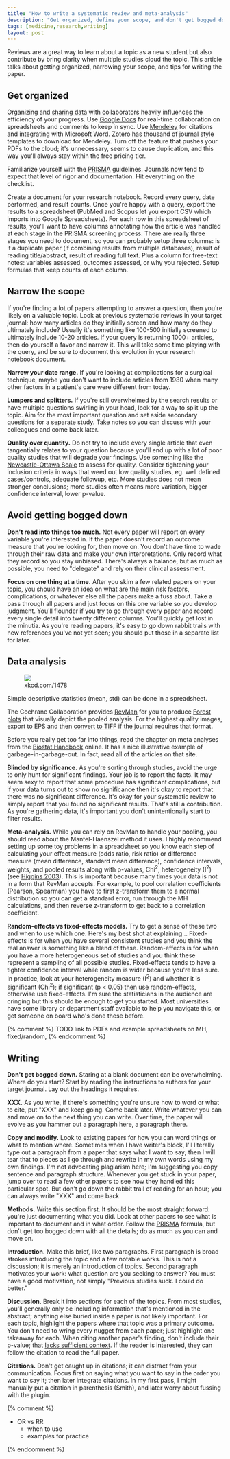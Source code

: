```yaml
---
title: "How to write a systematic review and meta-analysis"
description: "Get organized, define your scope, and don't get bogged down."
tags: [medicine,research,writing]
layout: post
---
```


Reviews are a great way to learn about a topic as a new student but also
contribute by bring clarity when multiple studies cloud the topic.  This
article talks about getting organized, narrowing your scope, and tips for
writing the paper.


## Get organized

Organizing and [sharing data](https://github.com/jtleek/datasharing) with
collaborators heavily influences the efficiency of your progress.  Use
[Google Docs](//drive.google.com) for real-time collaboration on spreadsheets
and comments to keep in sync.  Use [Mendeley](//mendeley.com) for citations
and integrating with Microsoft Word.  [Zotero](//www.zotero.org/styles) has
thousand of journal style templates to download for Mendeley.  Turn off the
feature that pushes your PDFs to the cloud; it's unnecessary, seems to cause
duplication, and this way you'll always stay within the free pricing tier.

Familiarize yourself with the [PRISMA] guidelines.  Journals now tend to
expect that level of rigor and documentation.  Hit everything on the
checklist.

Create a document for your research notebook.  Record every query, date
performed, and result counts.  Once you're happy with a query, export the
results to a spreadsheet (PubMed and Scopus let you export CSV which imports
into Google Spreadsheets).  For each row in this spreadsheet of results,
you'll want to have columns annotating how the article was handled at each
stage in the PRISMA screening process.  There are really three stages you need
to document, so you can probably setup three columns: is it a duplicate paper
(if combining results from multiple databases), result of reading
title/abstract, result of reading full text.  Plus a column for free-text
notes: variables assessed, outcomes assessed, or why you rejected.  Setup
formulas that keep counts of each column.

  [PRISMA]: https://en.wikipedia.org/wiki/Preferred_Reporting_Items_for_Systematic_Reviews_and_Meta-Analyses


## Narrow the scope

If you're finding a lot of papers attempting to answer a question, then you're
likely on a valuable topic.  Look at previous systematic reviews in your
target journal: how many articles do they initially screen and how many do
they ultimately include?  Usually it's something like 100-500 initially
screened to ultimately include 10-20 articles.  If your query is returning
1000+ articles, then do yourself a favor and narrow it.  This will take some
time playing with the query, and be sure to document this evolution in your
research notebook document.

**Narrow your date range.** If you're looking at complications for a surgical
technique, maybe you don't want to include articles from 1980 when many other
factors in a patient's care were different from today.

**Lumpers and splitters.** If you're still overwhelmed by the search results
or have multiple questions swirling in your head, look for a way to split up
the topic.  Aim for the most important question and set aside secondary
questions for a separate study.  Take notes so you can discuss with your
colleagues and come back later.

**Quality over quantity.** Do not try to include every single article that
even tangentially relates to your question because you'll end up with a lot of
poor quality studies that will degrade your findings.  Use something like the
[Newcastle-Ottawa Scale] to assess for quality.  Consider tightening your
inclusion criteria in ways that weed out low quality studies, eg. well defined
cases/controls, adequate followup, etc.  More studies does not mean stronger
conclusions; more studies often means more variation, bigger confidence
interval, lower p-value.

 [Newcastle-Ottawa Scale]: http://www.ohri.ca/programs/clinical_epidemiology/oxford.asp

## Avoid getting bogged down

**Don't read into things too much.** Not every paper will report on every
variable you're interested in.  If the paper doesn't record an outcome measure
that you're looking for, then move on.  You don't have time to wade through
their raw data and make your own interpretations.  Only record what they
record so you stay unbiased.  There's always a balance, but as much as
possible, you need to "delegate" and rely on their clinical assessment.

**Focus on one thing at a time.** After you skim a few related papers on your
topic, you should have an idea on what are the main risk factors,
complications, or whatever else all the papers make a fuss about.  Take a pass
through all papers and just focus on this one variable so you develop
judgment.  You'll flounder if you try to go through every paper and record
every single detail into twenty different columns.  You'll quickly get lost in
the minutia.  As you're reading papers, it's easy to go down rabbit trails
with new references you've not yet seen; you should put those in a separate
list for later.



## Data analysis

<figure class="thumb">
  <img src="http://imgs.xkcd.com/comics/p_values.png">
  <figcaption>xkcd.com/1478</figcaption>
</figure>

Simple descriptive statistics (mean, std) can be done in a spreadsheet.

The Cochrane Collaboration provides [RevMan](http://tech.cochrane.org/revman)
for you to produce [Forest plots](https://en.wikipedia.org/wiki/Forest_plot)
that visually depict the pooled analysis.  For the highest quality images,
export to EPS and then [convert to TIFF][zamzar] if the journal requires that
format.

Before you really get too far into things, read the chapter on meta analyses
from the [Biostat Handbook](http://www.biostathandbook.com/metaanalysis.html)
online.  It has a nice illustrative example of garbage-in-garbage-out.  In
fact, read all of the articles on that site.

**Blinded by significance.** As you're sorting through studies, avoid the urge
to only hunt for significant findings.  Your job is to report the facts.  It
may seem sexy to report that some procedure has significant complications, but
if your data turns out to show no significance then it's okay to report that
there was no significant difference.  It's okay for your systematic review to
simply report that you found no significant results.  That's still a
contribution.  As you're gathering data, it's important you don't
unintentionally start to filter results.

**Meta-analysis.** While you can rely on RevMan to handle your pooling, you
should read about the Mantel-Haenszel method it uses.  I highly recommend
setting up some toy problems in a spreadsheet so you know each step of
calculating your effect measure (odds ratio, risk ratio) or difference measure
(mean difference, standard mean difference), confidence intervals, weights,
and pooled results along with p-values, Chi<sup>2</sup>, heterogeneity
(I<sup>2</sup>) (see
[Higgins 2003](http://www.ncbi.nlm.nih.gov/pubmed/12958120)).  This is
important because many times your data is not in a form that RevMan accepts.
For example, to pool correlation coefficients (Pearson, Spearman) you have to
first z-transform them to a normal distribution so you can get a standard
error, run through the MH calculations, and then reverse z-transform to get
back to a correlation coefficient.

**Random-effects vs fixed-effects models.** Try to get a sense of these two
and when to use which one.  Here's my best shot at explaining... Fixed-effects
is for when you have several consistent studies and you think the real answer
is something like a blend of these.  Random-effects is for when you have a
more heterogeneous set of studies and you think these represent a sampling of
all possible studies.  Fixed-effects tends to have a tighter confidence
interval while random is wider because you're less sure.  In practice, look at
your heterogeneity measure (I<sup>2</sup>) and whether it is significant
(Chi<sup>2</sup>); if significant (p < 0.05) then use random-effects,
otherwise use fixed-effects.  I'm sure the statisticians in the audience are
cringing but this should be enough to get you started.  Most universities have
some library or department staff available to help you navigate this, or get
someone on board who's done these before.

{% comment %}
TODO link to PDFs and example spreadsheets on MH, fixed/random,
{% endcomment %}


  [zamzar]: http://www.zamzar.com/convert/eps-to-tiff

## Writing

**Don't get bogged down.** Staring at a blank document can be overwhelming.
Where do you start?  Start by reading the instructions to authors for your
target journal.  Lay out the headings it requires.

**XXX.** As you write, if there's something you're unsure how to word or what
to cite, put "XXX" and keep going.  Come back later.  Write whatever you can
and move on to the next thing you can write.  Over time, the paper will evolve
as you hammer out a paragraph here, a
paragraph there.

**Copy and modify.** Look to existing papers for how you can word things or
what to mention where.  Sometimes when I have writer's block, I'll literally
type out a paragraph from a paper that says what I want to say; then I will
tear that to pieces as I go through and rewrite in my own words using my own
findings.  I'm not advocating plagiarism here; I'm suggesting you copy
sentence and paragraph structure.  Whenever you get stuck in your paper, jump
over to read a few other papers to see how they handled this particular spot.
But don't go down the rabbit trail of reading for an hour; you can always
write "XXX" and come back.

**Methods.** Write this section first.  It should be the most straight
forward: you're just documenting what you did.  Look at other papers to see
what is important to document and in what order.  Follow the [PRISMA] formula,
but don't get too bogged down with all the details; do as much as you can and
move on.

**Introduction.** Make this brief, like two paragraphs.  First paragraph is
broad strokes introducing the topic and a few notable works.  This is not a
discussion; it is merely an introduction of topics.  Second paragraph
motivates your work:  what question are you seeking to answer?  You must have
a good motivation, not simply "Previous studies suck. I could do better."

**Discussion.** Break it into sections for each of the topics.  From most
studies, you'll generally only be including information that's mentioned in
the abstract; anything else buried inside a paper is not likely important.
For each topic, highlight the papers where that topic was a primary outcome.
You don't need to wring every nugget from each paper; just highlight one
takeaway for each.  When citing another paper's finding, don't include their
p-value; that [lacks sufficient context][538].  If the reader is interested,
they can follow the citation to read the full paper.

  [538]: http://fivethirtyeight.com/features/statisticians-found-one-thing-they-can-agree-on-its-time-to-stop-misusing-p-values/

**Citations.** Don't get caught up in citations; it can distract from your
communication.  Focus first on saying what you want to say in the order you
want to say it; then later integrate citations.  In my first pass, I might
manually put a citation in parenthesis (Smith), and later worry about fussing
with the plugin.

{% comment %}

- OR vs RR
  - when to use
  - examples for practice

{% endcomment %}
